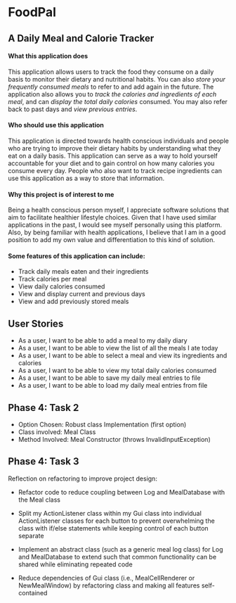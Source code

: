# FoodPal

## A Daily Meal and Calorie Tracker

#### What this application does

This application allows users to track the food they consume 
on a daily basis to monitor their dietary and nutritional habits. 
You can also *store your frequently consumed meals* to refer to and 
add again in the future. The application also allows you to *track
the calories and ingredients of each meal*, and can *display the 
total daily calories* consumed. You may also refer back
to past days and *view previous entries*.

#### Who should use this application


This application is directed towards health conscious individuals
and people who are trying to improve their dietary habits by 
understanding what they eat on a daily basis. This application can
serve as a way to hold yourself accountable for your diet and to
gain control on how many calories you consume every day. People who
also want to track recipe ingredients can use this application
as a way to store that information.

#### Why this project is of interest to me

Being a health conscious person myself, I appreciate software solutions
that aim to facilitate healthier lifestyle choices. Given that I have used 
similar applications in the past, I would see myself personally using this
platform. Also, by being familiar with health applications, 
I believe that I am in a good position to add my own value and differentiation
to this kind of solution.

#### Some features of this application can include:
- Track daily meals eaten and their ingredients
- Track calories per meal
- View daily calories consumed
- View and display current and previous days
- View and add previously stored meals

## User Stories
- As a user, I want to be able to add a meal to my daily diary
- As a user, I want to be able to view the list of all the meals I ate today
- As a user, I want to be able to select a meal and view its ingredients and calories
- As a user, I want to be able to view my total daily calories consumed
- As a user, I want to be able to save my daily meal entries to file
- As a user, I want to be able to load my daily meal entries from file

## Phase 4: Task 2

- Option Chosen: Robust class Implementation (first option)
- Class involved: Meal Class
- Method Involved: Meal Constructor (throws InvalidInputException)


## Phase 4: Task 3

Reflection on refactoring to improve project design:

- Refactor code to reduce coupling between Log and MealDatabase with 
 the Meal class

- Split my ActionListener class within my Gui class into individual
 ActionListener classes for each button to prevent overwhelming the 
 class with if/else statements while keeping control of each button separate
 
- Implement an abstract class (such as a generic meal log class) for Log and MealDatabase 
to extend such that common functionality can be shared while eliminating repeated code
 
 - Reduce dependencies of Gui class (i.e., MealCellRenderer or NewMealWindow)
by refactoring class and making all features self-contained



